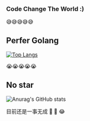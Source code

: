###  Code Change The World  :)

😅😅😅😅😅
## Perfer Golang
[![Top Langs](https://github-readme-stats.vercel.app/api/top-langs/?username=yishuiwang&layout=compact&hide=cmake)](https://github.com/anuraghazra/github-readme-stats)


😭😭😭😭😭
## No star
![Anurag's GitHub stats](https://github-readme-stats.vercel.app/api?username=yishuiwang&theme=light&show_icons=true)

目前还是一事无成
🥵
🥰
😂

<!--
**yishuiwang/yishuiwang** is a ✨ _special_ ✨ repository because its `README.md` (this file) appears on your GitHub profile.

Here are some ideas to get you started:

- 🔭 I’m currently working on ...
- 🌱 I’m currently learning ...
- 👯 I’m looking to collaborate on ...
- 🤔 I’m looking for help with ...
- 💬 Ask me about ...
- 📫 How to reach me: ...
- 😄 Pronouns: ...
- ⚡ Fun fact: ...
-->
